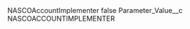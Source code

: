 <?xml version="1.0" encoding="UTF-8"?>
<CustomMetadata xmlns="http://soap.sforce.com/2006/04/metadata" xmlns:xsi="http://www.w3.org/2001/XMLSchema-instance" xmlns:xsd="http://www.w3.org/2001/XMLSchema">
    <label>NASCOAccountImplementer</label>
    <protected>false</protected>
    <values>
        <field>Parameter_Value__c</field>
        <value xsi:type="xsd:string">NASCOACCOUNTIMPLEMENTER</value>
    </values>
</CustomMetadata>
